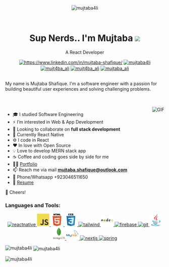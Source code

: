 <p align="center"><img align="center" src="https://media0.giphy.com/media/CcwLAV11cALh3OuEJ5/giphy.gif?cid=ecf05e47smrczov1mdgwlsn80gf8up6dgma2m3vhzrc2yqzv&rid=giphy.gif&ct=g" alt="mujtaba4li" /></p>
<br>
<div class="hero-text">
  <h1 align="center"> Sup Nerds.. I'm Mujtaba <img src="https://media.giphy.com/media/hvRJCLFzcasrR4ia7z/giphy.gif" width="25px"></h1>
  <p align="center"> A React Developer </p>
 <p align="center">
<a href="https://linkedin.com/in/https://www.linkedin.com/in/mujtaba-shafique/" target="blank"><img align="center" src="https://raw.githubusercontent.com/trinwin/trinwin/master/icons/linkedin.png?raw=true" alt="https://www.linkedin.com/in/mujtaba-shafique/" height="30" width="40" /></a>
<a href="https://dev.to/mujtaba4li" target="blank"><img align="center" src="https://raw.githubusercontent.com/rahuldkjain/github-profile-readme-generator/master/src/images/icons/Social/devto.svg" alt="mujtaba4li" height="30" width="40" /></a>
<a href="https://instagram.com/mujt4ba_ali" target="blank"><img align="center" src="https://raw.githubusercontent.com/rahuldkjain/github-profile-readme-generator/master/src/images/icons/Social/instagram.svg" alt="mujt4ba_ali" height="30" width="40" /></a>
<a href="https://twitter.com/mujt4ba_ali" target="blank"><img align="center" src="https://raw.githubusercontent.com/rahuldkjain/github-profile-readme-generator/master/src/images/icons/Social/twitter.svg" alt="mujt4ba_ali" height="30" width="40" /></a>
<a href="https://www.leetcode.com/mujtaba_ali" target="blank"><img align="center" src="https://raw.githubusercontent.com/rahuldkjain/github-profile-readme-generator/master/src/images/icons/Social/leet-code.svg" alt="mujtaba_ali" height="30" width="40" /></a>
</p>
</div>

<!-- <p align="left"> <img src="https://komarev.com/ghpvc/?username=mujtaba4li&label=Profile%20views&color=0e75b6&style=flat" alt="mujtaba4li" /> </p> -->

<br>
My name is Mujtaba Shafique. I'm a software engineer with a passion for building beautiful user experiences and solving challenging problems.

<br><br>
<img align="right" alt="GIF" src="https://i.pinimg.com/originals/e4/26/70/e426702edf874b181aced1e2fa5c6cde.gif" />

- 🎓 I studied Software Engineering
- ⚡ I’m interested in Web & App Development
- 👯 Looking to collaborate on **full stack development**
- 🌱 Currently React Native
- ⚙️ I code in React
- ❤️ In love with Open Source
- 💡 Love to develop MERN stack app
- ☕️ Coffee and coding goes side by side for me
- 👨‍💻 [Portfolio](https://mujtaba-ali.vercel.app/#portfolio)
- 📫 Reach me via mail **mujtaba.shafique@outlook.com**
- 📱  Phone/Whatsapp +923046511650
- 📝 [Resume](https://mujtaba-ali.vercel.app/static/media/Mujtaba_Shafique.b7d0afc86bff16a107f6.pdf)

🥂 Cheers!

<h3 align="left">Languages and Tools:</h3>
<p align="center"> 
<a href="https://reactjs.org/" target="_blank" rel="noreferrer"> <img src="https://reactnative.dev/img/header_logo.svg" alt="reactnative" width="40" height="40"/> </a><a href="https://developer.mozilla.org/en-US/docs/Web/JavaScript" target="_blank" rel="noreferrer"> <img src="https://raw.githubusercontent.com/devicons/devicon/master/icons/javascript/javascript-original.svg" alt="javascript" width="40" height="40"/> </a><a href="https://www.w3.org/html/" target="_blank" rel="noreferrer"> <img src="https://raw.githubusercontent.com/devicons/devicon/master/icons/html5/html5-original-wordmark.svg" alt="html5" width="40" height="40"/> </a><a href="https://www.w3schools.com/css/" target="_blank" rel="noreferrer"> <img src="https://raw.githubusercontent.com/devicons/devicon/master/icons/css3/css3-original-wordmark.svg" alt="css3" width="40" height="40"/> </a> <a href="https://tailwindcss.com/" target="_blank" rel="noreferrer"> <img src="https://www.vectorlogo.zone/logos/tailwindcss/tailwindcss-icon.svg" alt="tailwind" width="40" height="40"/> </a>  <a href="https://nodejs.org" target="_blank" rel="noreferrer"> <img src="https://raw.githubusercontent.com/devicons/devicon/master/icons/nodejs/nodejs-original-wordmark.svg" alt="nodejs" width="40" height="40"/> </a>  <a href="https://firebase.google.com/" target="_blank" rel="noreferrer"> <img src="https://www.vectorlogo.zone/logos/firebase/firebase-icon.svg" alt="firebase" width="40" height="40"/> </a> <a href="https://git-scm.com/" target="_blank" rel="noreferrer"> <img src="https://www.vectorlogo.zone/logos/git-scm/git-scm-icon.svg" alt="git" width="40" height="40"/> </a>  <a href="https://www.java.com" target="_blank" rel="noreferrer"> <img src="https://raw.githubusercontent.com/devicons/devicon/master/icons/java/java-original.svg" alt="java" width="40" height="40"/> </a>  <a href="https://www.mongodb.com/" target="_blank" rel="noreferrer"> <img src="https://raw.githubusercontent.com/devicons/devicon/master/icons/mongodb/mongodb-original-wordmark.svg" alt="mongodb" width="40" height="40"/> </a> <a href="https://www.mysql.com/" target="_blank" rel="noreferrer"> <img src="https://raw.githubusercontent.com/devicons/devicon/master/icons/mysql/mysql-original-wordmark.svg" alt="mysql" width="40" height="40"/> </a> <a href="https://nextjs.org/" target="_blank" rel="noreferrer"> <img src="https://cdn.worldvectorlogo.com/logos/nextjs-2.svg" alt="nextjs" width="40" height="40"/> </a><a href="https://spring.io/" target="_blank" rel="noreferrer"> <img src="https://www.vectorlogo.zone/logos/springio/springio-icon.svg" alt="spring" width="40" height="40"/> </a> </p>

<p><img align="left" src="https://github-readme-stats.vercel.app/api/top-langs?username=mujtaba4li&show_icons=true&locale=en&layout=compact" alt="mujtaba4li" /></p>

<p>&nbsp;<img align="center" src="https://github-readme-stats.vercel.app/api?username=mujtaba4li&show_icons=true&locale=en" alt="mujtaba4li" /></p>

<p><img align="center" src="https://github-readme-streak-stats.herokuapp.com/?user=mujtaba4li&" alt="mujtaba4li" /></p>
